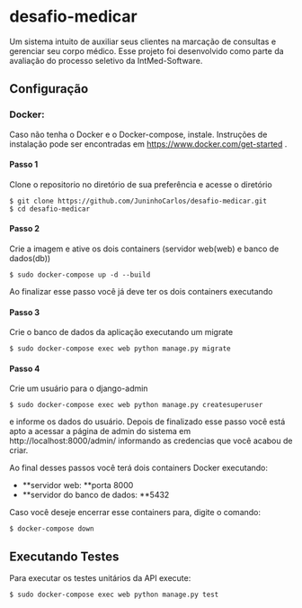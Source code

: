 # desafio-medicar

Um sistema intuito de auxiliar seus clientes na marcação de consultas e gerenciar seu corpo médico. Esse projeto foi desenvolvido como parte da avaliação do processo seletivo da IntMed-Software.

## Configuração

### Docker:

Caso não tenha o Docker e o Docker-compose, instale. Instruções de instalação pode ser encontradas em https://www.docker.com/get-started .

#### Passo 1

Clone o repositorio no diretório de sua preferência e acesse o diretório

```
$ git clone https://github.com/JuninhoCarlos/desafio-medicar.git
$ cd desafio-medicar
```

#### Passo 2

Crie a imagem e ative os dois containers (servidor web(web) e banco de dados(db))

```
$ sudo docker-compose up -d --build
```

Ao finalizar esse passo você já deve ter os dois containers executando

#### Passo 3

Crie o banco de dados da aplicação executando um migrate

```
$ sudo docker-compose exec web python manage.py migrate
```

#### Passo 4

Crie um usuário para o django-admin

```
$ sudo docker-compose exec web python manage.py createsuperuser
```

e informe os dados do usuário. Depois de finalizado esse passo você está apto a
acessar a página de admin do sistema em http://localhost:8000/admin/ informando as
credencias que você acabou de criar.

Ao final desses passos você terá dois containers Docker executando:

- **servidor web: **porta 8000
- **servidor do banco de dados: **5432

Caso você deseje encerrar esse containers para, digite o comando:

```
$ docker-compose down
```

## Executando Testes

Para executar os testes unitários da API execute:

```
$ sudo docker-compose exec web python manage.py test
```
